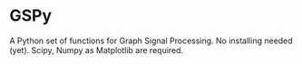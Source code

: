 # GSPy
A Python set of functions for Graph Signal Processing. No installing needed (yet). Scipy, Numpy as Matplotlib are required.

